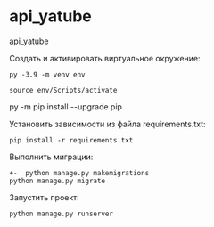 # api_yatube
api_yatube

Cоздать и активировать виртуальное окружение:

```
py -3.9 -m venv env
```

```
source env/Scripts/activate

```
py -m pip install --upgrade pip

Установить зависимости из файла requirements.txt:

```
pip install -r requirements.txt
```

Выполнить миграции:

```
+-  python manage.py makemigrations
python manage.py migrate
```

Запустить проект:

```
python manage.py runserver
```